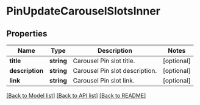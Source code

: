 # PinUpdateCarouselSlotsInner

## Properties
Name | Type | Description | Notes
------------ | ------------- | ------------- | -------------
**title** | **string** | Carousel Pin slot title. | [optional] 
**description** | **string** | Carousel Pin slot description. | [optional] 
**link** | **string** | Carousel Pin slot link. | [optional] 

[[Back to Model list]](../README.md#documentation-for-models) [[Back to API list]](../README.md#documentation-for-api-endpoints) [[Back to README]](../README.md)


